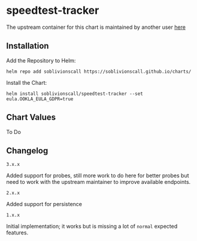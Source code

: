 # speedtest-tracker

The upstream container for this chart is maintained by another user [here](https://github.com/henrywhitaker3/Speedtest-Tracker)

## Installation

Add the Repository to Helm:

    helm repo add soblivionscall https://soblivionscall.github.io/charts/

Install the Chart:

    helm install soblivionscall/speedtest-tracker --set eula.OOKLA_EULA_GDPR=true

## Chart Values

To Do

## Changelog

`3.x.x`

Added support for probes, still more work to do here for better probes but need to work with the upstream maintainer to improve available endpoints.

`2.x.x`

Added support for persistence

`1.x.x`

Initial implementation; it works but is missing a lot of `normal` expected features.